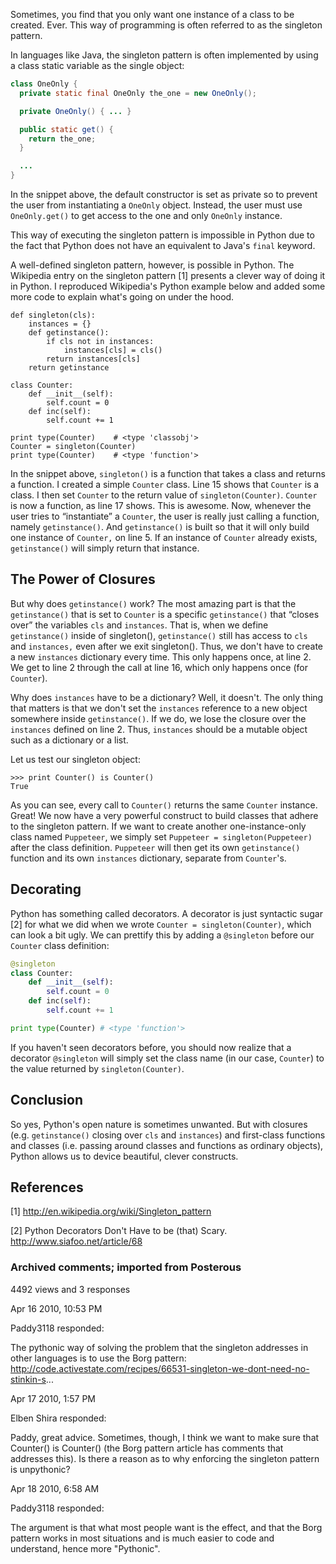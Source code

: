 <!-- PREAMBLE
{
"postTitle": "Singleton Pattern in Python",
"date": "2010-04-16 08:09:00",
"categories": ["blog"],
"tags": ["python", "second element", "third"]
}
-->

Sometimes, you find that you only want one instance of a class to be created.
Ever. This way of programming is often referred to as the singleton pattern.

In languages like Java, the singleton pattern is often implemented by using a
class static variable as the single object:

```java
class OneOnly {
  private static final OneOnly the_one = new OneOnly();

  private OneOnly() { ... }

  public static get() {
    return the_one;
  }

  ...
}
```

In the snippet above, the default constructor is set as private so to prevent
the user from instantiating a `OneOnly` object. Instead, the user must use
`OneOnly.get()` to get access to the one and only `OneOnly` instance.

This way of executing the singleton pattern is impossible in Python due to the
fact that Python does not have an equivalent to Java's `final` keyword.

A well-defined singleton pattern, however, is possible in Python. The Wikipedia
entry on the singleton pattern [1] presents a clever way of doing it in Python.
I reproduced Wikipedia's Python example below and added some more code to
explain what's going on under the hood.

```{.python .numberLines}
def singleton(cls):
    instances = {}
    def getinstance():
        if cls not in instances:
            instances[cls] = cls()
        return instances[cls]
    return getinstance

class Counter:
    def __init__(self):
        self.count = 0
    def inc(self):
        self.count += 1

print type(Counter)    # <type 'classobj'>
Counter = singleton(Counter)
print type(Counter)    # <type 'function'>
```

In the snippet above, `singleton()` is a function that takes a class and returns a
function. I created a simple `Counter` class. Line 15 shows that `Counter` is a
class. I then set `Counter` to the return value of `singleton(Counter)`. `Counter` is
now a function, as line 17 shows. This is awesome. Now, whenever the user tries
to “instantiate” a `Counter`, the user is really just calling a function, namely
`getinstance()`. And `getinstance()` is built so that it will only build one
instance of `Counter,` on line 5. If an instance of `Counter` already exists,
`getinstance()` will simply return that instance.

## The Power of Closures

But why does `getinstance()` work? The most amazing part is that the `getinstance()`
that is set to `Counter` is a specific `getinstance()` that “closes over” the
variables `cls` and `instances`. That is, when we define `getinstance()` inside of
singleton(), `getinstance()` still has access to `cls` and `instances,` even after we
exit singleton(). Thus, we don't have to create a new `instances` dictionary every
time. This only happens once, at line 2. We get to line 2 through the call at
line 16, which only happens once (for `Counter`).

Why does `instances` have to be a dictionary? Well, it doesn't. The only thing
that matters is that we don't set the `instances` reference to a new object
somewhere inside `getinstance()`. If we do, we lose the closure over the
`instances` defined on line 2. Thus, `instances` should be a mutable object such
as a dictionary or a list.

Let us test our singleton object:

```{.python}
>>> print Counter() is Counter()
True
```

As you can see, every call to `Counter()` returns the same `Counter` instance.
Great! We now have a very powerful construct to build classes that adhere to the
singleton pattern. If we want to create another one-instance-only class named
`Puppeteer`, we simply set `Puppeteer = singleton(Puppeteer)` after the class
definition. `Puppeteer` will then get its own `getinstance()` function and its own
`instances` dictionary, separate from `Counter`'s.

## Decorating

Python has something called decorators. A decorator is just syntactic sugar [2]
for what we did when we wrote `Counter = singleton(Counter)`, which can look a bit
ugly. We can prettify this by adding a `@singleton` before our `Counter` class
definition:

```python
@singleton
class Counter:
    def __init__(self):
        self.count = 0
    def inc(self):
        self.count += 1

print type(Counter) # <type 'function'>
```

If you haven't seen decorators before, you should now realize that a decorator
`@singleton` will simply set the class name (in our case, `Counter`) to the
value returned by `singleton(Counter)`.

## Conclusion

So yes, Python's open nature is sometimes unwanted. But with closures (e.g.
`getinstance()` closing over `cls` and `instances`) and first-class functions
and classes (i.e. passing around classes and functions as ordinary objects),
Python allows us to device beautiful, clever constructs.

## References

[1] http://en.wikipedia.org/wiki/Singleton_pattern

[2] Python Decorators Don't Have to be (that) Scary. http://www.siafoo.net/article/68

### Archived comments; imported from Posterous

4492 views and 3 responses

Apr 16 2010, 10:53 PM

Paddy3118 responded:

The pythonic way of solving the problem that the singleton addresses in other
languages is to use the Borg pattern:
http://code.activestate.com/recipes/66531-singleton-we-dont-need-no-stinkin-s...

Apr 17 2010, 1:57 PM

Elben Shira responded:

Paddy, great advice. Sometimes, though, I think we want to make sure that
Counter() is Counter() (the Borg pattern article has comments that addresses
this). Is there a reason as to why enforcing the singleton pattern is
unpythonic?

Apr 18 2010, 6:58 AM

Paddy3118 responded:

The argument is that what most people want is the effect, and that the Borg
pattern works in most situations and is much easier to code and understand,
hence more "Pythonic".
